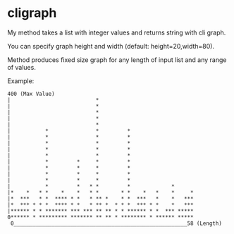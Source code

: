 # cligraph
My method takes a list with integer values and returns string with cli graph.

You can specify graph height and width (default: height=20,width=80). 

Method produces fixed size graph for any length of input list and any range of values.

Example:

```
400 (Max Value)
|                           *                              
|                           *                              
|                           *                              
|                           *                              
|                           *                              
|           *               *         *                    
|           *               *         *                    
|           *               *         *                    
|           *               *         *                    
|           *               *         *                    
|           *         *     *         *                    
|           *         *     *         *                    
|           *         *     *         *                    
|           *         *     *         *                    
|           *         *   * *         *             *      
|*    *   * *    *    *   * *       * *    *   *    *     *
|*  ***   * *  **** * *   * ** *    * *  ***   *    *   ***
|*  *** * * *  **** * *   * ** *  * * *  *** * *    *   ***
|****** * * ******* *** *** ** ** * * ****** * *  *** *****
0****** * ********* ******* ** ** * ******** * ****** *****
 0_______________________________________________________58 (Length)
```
